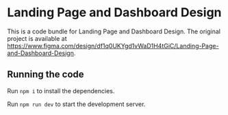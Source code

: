 
  # Landing Page and Dashboard Design

  This is a code bundle for Landing Page and Dashboard Design. The original project is available at https://www.figma.com/design/df1q0UKYgd1vWaD1H4tGiC/Landing-Page-and-Dashboard-Design.

  ## Running the code

  Run `npm i` to install the dependencies.

  Run `npm run dev` to start the development server.
  